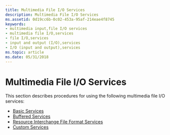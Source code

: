 ```yaml
---
title: Multimedia File I/O Services
description: Multimedia File I/O Services
ms.assetid: 0d19cc6b-0c02-453a-95af-214eae4f8745
keywords:
- multimedia input,file I/O services
- multimedia file I/O,services
- file I/O,services
- input and output (I/O),services
- I/O (input and output),services
ms.topic: article
ms.date: 05/31/2018
---
```


# Multimedia File I/O Services

This section describes procedures for using the following multimedia file I/O services:

-   [Basic Services](basic-services.md)
-   [Buffered Services](buffered-services.md)
-   [Resource Interchange File Format Services](resource-interchange-file-format-services.md)
-   [Custom Services](custom-services.md)

 

 




